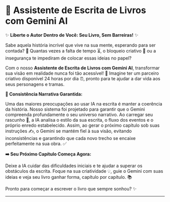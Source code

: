 # 📖 Assistente de Escrita de Livros com Gemini AI

✨ **Liberte o Autor Dentro de Você: Seu Livro, Sem Barreiras!** ✨

Sabe aquela história incrível que vive na sua mente, esperando para ser contada? 💭 Quantas vezes a falta de tempo ⏳, o bloqueio criativo 🤯 ou a insegurança te impediram de colocar essas ideias no papel?

Com o nosso **Assistente de Escrita de Livros com Gemini AI**, transformar sua visão em realidade nunca foi tão acessível! 🚀 Imagine ter um parceiro criativo disponível 24 horas por dia ⏰, pronto para te ajudar a dar vida aos seus personagens e tramas.

**🧠 Consistência Narrativa Garantida:**

Uma das maiores preocupações ao usar IA na escrita é manter a coerência da história. Nosso sistema foi projetado para garantir que o Gemini compreenda profundamente o seu universo narrativo. Ao carregar seu rascunho 📄, a IA analisa o estilo da sua escrita, o fluxo dos eventos e o próprio enredo estabelecido. Assim, ao gerar o próximo capítulo sob suas instruções ✍️, o Gemini se mantém fiel à sua visão, evitando inconsistências e garantindo que cada novo trecho se encaixe perfeitamente na sua obra. ✅

**➡️ Seu Próximo Capítulo Começa Agora:**

Deixe a IA cuidar das dificuldades iniciais e te ajudar a superar os obstáculos da escrita. Foque na sua criatividade 💡, guie o Gemini com suas ideias e veja seu livro ganhar forma, capítulo por capítulo. 📚

Pronto para começar a escrever o livro que sempre sonhou? ✨

---
